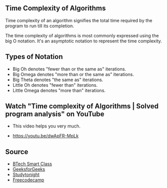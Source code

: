 ## Time Complexity of Algorithms
Time complexity of an algorithm signifies the total time required by the program to run till its completion.

The time complexity of algorithms is most commonly expressed using the big O notation.
It's an asymptotic notation to represent the time complexity.

## Types of Notation
- Big Oh denotes "fewer than or the same as" <expression> iterations.
- Big Omega denotes "more than or the same as" <expression> iterations.
- Big Theta denotes "the same as" <expression> iterations.
- Little Oh denotes "fewer than" <expression> iterations.
- Little Omega denotes "more than" <expression> iterations.











## Watch "Time complexity of Algorithms | Solved program analysis" on YouTube
- This video helps you very much.
+ https://youtu.be/dwApFR-MpLk

## Source
+ [BTech Smart Class](https://btechsmartclass.com/data_structures/time-complexity.html)
+ [GeeksforGeeks](https://www.geeksforgeeks.org/understanding-time-complexity-simple-examples/)
+ [Studytonight](https://www.studytonight.com/data-structures/time-complexity-of-algorithms)
+ [Freecodecamp](https://www.freecodecamp.org/news/time-complexity-of-algorithms/)

